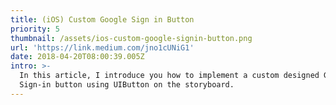 ```yaml
---
title: (iOS) Custom Google Sign in Button
priority: 5
thumbnail: /assets/ios-custom-google-signin-button.png
url: 'https://link.medium.com/jno1cUNiG1'
date: 2018-04-20T08:00:39.005Z
intro: >-
  In this article, I introduce you how to implement a custom designed Google
  Sign-in button using UIButton on the storyboard.
---
```


